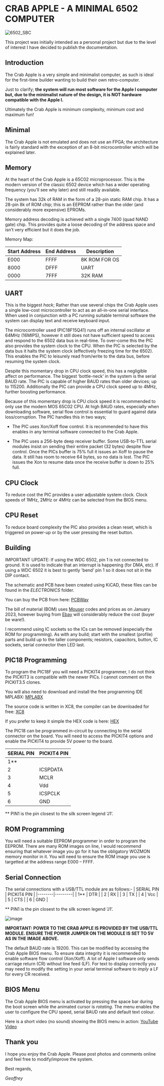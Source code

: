 # CRAB APPLE - A MINIMAL 6502 COMPUTER

![6502_SBC](https://user-images.githubusercontent.com/50659826/213731069-e93c9aa4-9158-4db3-b60e-5158fdb3a500.jpg)

This project was initially intended as a personal project but due to the level of interest I have decided to publish the documentation.

## Introduction

The Crab Apple is a very simple and minimalist computer, as such is ideal for the first-time builder wanting to build their own retro-computer.

Just to clarify; **the system will run most software for the Apple I computer but, due to the minimalist nature of the design, it is NOT hardware compatible with the Apple I.**

Ultimately the Crab Apple is minimum complexity, minimum cost and maximum fun!

## Minimal

The Crab Apple is not emulated and does not use an FPGA; the architecture is fairly standard with the exception of an 8-bit microcontroller which will be explained later.

## Memory

At the heart of the Crab Apple is a 65C02 microprocessor. This is the modern version of the classic 6502 device which has a wider operating frequency (you’ll see why later) and still readily available.

The system has 32k of RAM in the form of a 28-pin static RAM chip. It has a 28-pin 8k of ROM chip; this is an EEPROM rather than the older (and considerably more expensive) EPROMs.

Memory address decoding is achieved with a single 7400 (quad NAND gate) chip. This provides quite a loose decoding of the address space and isn’t very efficient but it does the job.

Memory Map:

|Start Address | End Address | Description |
|-----|-----|-----|
| E000 | FFFF | 8K ROM FOR OS |
| 8000 | DFFF | UART |
| 0000 | 7FFF | 32K RAM |

## UART

This is the biggest *hack*; Rather than use several chips the Crab Apple uses a single low-cost microcontroller to act as an all-in-one serial interface. When used in conjunction with a PC running suitable terminal software the system can display text and receive keyboard input.

The microcontroller used (PIC18F15Q41) runs off an internal oscillator at 64MHz (16MIPS), however it still does not have sufficient speed to access and respond to the 6502 data bus  in real-time. To over-come this the PIC also provides the system clock to the CPU. When the PIC is selected by the data bus it halts the system clock (effectively freezing time for the 6502). This enables the PIC to leisurely read from/write to the data bus, before resuming the system clock. 

Despite this momentary drop in CPU clock speed, this has a negligible affect on performance. The biggest ‘bottle-neck’ in the system is the serial BAUD rate. The PIC is capable of higher BAUD rates than older devices; up to 115200. Additionally the PIC can provide a CPU clock speed up to 4MHz, further boosting performance.

Because of this momentary drop is CPU clock speed it is recommended to only use the modern MOS 65C02 CPU.
At high BAUD rates, especially when downloading software, serial flow control is essential to guard against data loss/corruption. The PIC handles this in two ways;

* The PIC uses Xon/Xoff flow control. It is recommended to have this enables in any terminal software connected to the Crab Apple.

* The PIC uses a 256-byte deep receiver buffer. Some USB-to-TTL serial modules insist on sending their entire packet (32 bytes) despite flow control. Once the PICs buffer is 75% full it issues an Xoff to pause the data. It still has room to receive 64 bytes, so no data is lost. The PIC issues the Xon to resume data once the receive buffer is down to 25% full.

## CPU Clock

To reduce cost the PIC provides a user adjustable system clock. Clock speeds of 1MHz, 2MHz or 4MHz can be selected from the BIOS menu.

## CPU Reset

To reduce board complexity the PIC also provides a clean reset, which is triggered on power-up or by the user pressing the reset button.

## Building

IMPORTANT UPDATE: If using the WDC 6502, pin 1 is not connected to ground. It is used to indicate that an interrupt is happening (for DMA, etc). If using a WDC 6502 it is best to gently 'bend' pin 1 so it does not sit in the DIP contact.

The schematic and PCB have been created using KiCAD, these files can be found in the *ELECTRONICS* folder.

You can buy the PCB from here: <a href="https://www.pcbway.com/project/shareproject/MINIMAL_6502_SINGLE_BOARD_COMPUTER_CRAB_APPLE_I_d3186ce3.html">PCBWay</a>

The bill of material (BOM) uses <a href="https://www.mouser.co.uk/">Mouser</a> codes and prices as on January 2023, however buying from <a href="https://www.ebay.co.uk/">Ebay</a> will considerably reduce the cost (buyer be ware!).

I recommend using IC sockets so the ICs can be removed (especially the ROM for programming). As with any build; start with the smallest (profile) parts and build up to the taller components; resistors, capacitors, button, IC sockets, serial connector then LED last.

## PIC18 Programming

To program the PIC18F you will need a PICKIT4 programmer, I do not think the PICKIT3 is compatible with the newer PICs. I cannot comment on the PICKIT3.5 clones.

You will also need to download and install the free programming IDE MPLABX: <a href="https://www.microchip.com/en-us/tools-resources/develop/mplab-x-ide"> MPLABX</a>

The source code is written in XC8, the compiler can be downloaded for free: <a href="https://www.microchip.com/en-us/tools-resources/develop/mplab-xc-compilers">XC8</a>

If you prefer to keep it simple the HEX code is here: <a href="https://github.com/gcswales/6502-CRAB-APPLE/blob/main/FIRMWARE/CRAB_APPLE_BIOS.X/dist/default/production/CRAB_APPLE_BIOS.X.production.hex">HEX</a>

The PIC18 can be programmed in-circuit by connecting to the serial connector on the board. You will need to access the PICKIT4 options and enable the PICKIT4 to provide 5V power to the board.

| SERIAL PIN | PICKIT4 PIN |
|--------|---------|
| 1** |  |
| 2 | ICSPDATA |
| 3 | MCLR |
| 4 | Vdd |
| 5 | ICSPCLK |
| 6 | GND |

** PIN1 is the pin closest to the silk screen legend ‘J1’.

## ROM Programming

You will need a suitable EEPROM programmer in order to program the EEPROM. There are many ROM images on line, I would recommend ensuring that whatever image you go for it has the obligatory WOZMON memory monitor in it. You will need to ensure the ROM image you use is targetted at the address range E000 – FFFF.

## Serial Connection

The serial connections with a USB/TTL module are as follows:-
| SERIAL PIN | PICKIT4 PIN |
|--------|---------|
| 1** | DTR |
| 2 | RX |
| 3 | TX |
| 4 | Vcc |
| 5 | CTS |
| 6 | GND |

** PIN1 is the pin closest to the silk screen legend ‘J1’.

![image](https://user-images.githubusercontent.com/50659826/213722178-f4dc8b20-cb57-478c-9e31-6e90f8c39b28.png)

**IMPORTANT: POWER TO THE CRAB APPLE IS PROVIDED BY THE USB/TTL MODULE. ENSURE THE POWER JUMPER ON THE MODULE IS SET TO 5V AS IN THE IMAGE ABOVE.**

The default BAUD rate is 19200. This can be modified by accessing the Crab Apple BIOS menu.
To ensure data integrity it is recommended to enable software flow control (Xon/Xoff).
A lot of Apple I software only sends carriage return (CR) without line feed (LF). For text to display correctly you may need to modify the setting in your serial terminal software to *imply* a LF for every CR received.

## BIOS Menu

The Crab Apple BIOS menu is activated by pressing the space bar during the boot screen while the animated cursor is *rotating*. The menu enables the user to configure the CPU speed, serial BAUD rate and default text colour.

Here is a short video (no sound) showing the BIOS menu in action: <a href="https://youtube.com/shorts/APpxrt6QOSg">YouTube Video</a>

## Thank you

I hope you enjoy the Crab Apple. Please  post photos and comments online and feel free to modify/improve the system.

Best regards,

*Geoffrey*

